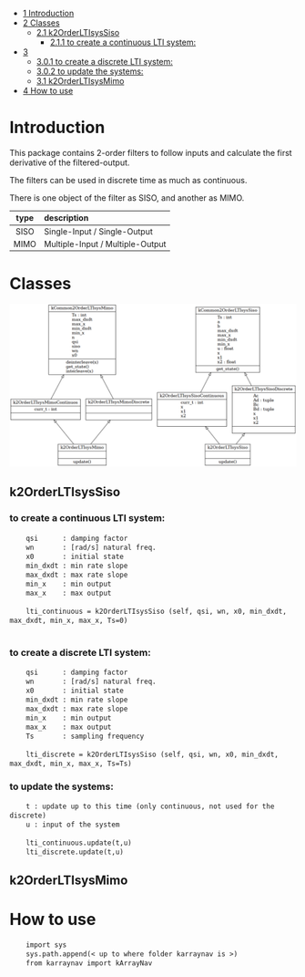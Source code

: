 -   [<span class="toc-section-number">1</span>
    Introduction](#introduction)
-   [<span class="toc-section-number">2</span> Classes](#classes)
    -   [<span class="toc-section-number">2.1</span>
        k2OrderLTIsysSiso](#k2orderltisyssiso)
        -   [<span class="toc-section-number">2.1.1</span> to create a
            continuous LTI system:](#to-create-a-continuous-lti-system)
-   [<span class="toc-section-number">3</span> ](#section)
    -   [<span class="toc-section-number">3.0.1</span> to create a
        discrete LTI system:](#to-create-a-discrete-lti-system)
    -   [<span class="toc-section-number">3.0.2</span> to update the
        systems:](#to-update-the-systems)
    -   [<span class="toc-section-number">3.1</span>
        k2OrderLTIsysMimo](#k2orderltisysmimo)
-   [<span class="toc-section-number">4</span> How to use](#how-to-use)

# Introduction

This package contains 2-order filters to follow inputs and calculate the
first derivative of the filtered-output.

The filters can be used in discrete time as much as continuous.

There is one object of the filter as SISO, and another as MIMO.

| type | description                      |
|:----:|:---------------------------------|
| SISO | Single-Input / Single-Output     |
| MIMO | Multiple-Input / Multiple-Output |

# Classes

![classes.png](classes.png?raw=true "UML generated by pyreverse")

## k2OrderLTIsysSiso

### to create a continuous LTI system:

        qsi      : damping factor        
        wn       : [rad/s] natural freq.
        x0       : initial state       
        min_dxdt : min rate slope
        max_dxdt : max rate slope
        min_x    : min output   
        max_x    : max output  

        lti_continuous = k2OrderLTIsysSiso (self, qsi, wn, x0, min_dxdt, max_dxdt, min_x, max_x, Ts=0)

# 

### to create a discrete LTI system:

        qsi      : damping factor        
        wn       : [rad/s] natural freq.
        x0       : initial state       
        min_dxdt : min rate slope
        max_dxdt : max rate slope
        min_x    : min output   
        max_x    : max output  
        Ts       : sampling frequency

        lti_discrete = k2OrderLTIsysSiso (self, qsi, wn, x0, min_dxdt, max_dxdt, min_x, max_x, Ts=Ts)

### to update the systems:

        t : update up to this time (only continuous, not used for the discrete)
        u : input of the system

        lti_continuous.update(t,u)
        lti_discrete.update(t,u)

## k2OrderLTIsysMimo

# How to use

        import sys
        sys.path.append(< up to where folder karraynav is >)
        from karraynav import kArrayNav
